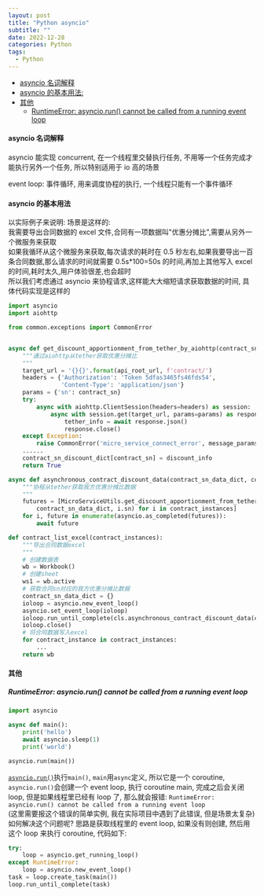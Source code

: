 ```yaml
---
layout: post
title: "Python asyncio"
subtitle: ""
date: 2022-12-28
categories: Python
tags:
  - Python
---
```


- [asyncio 名词解释](#asyncio-名词解释)
- [asyncio 的基本用法:](#asyncio-的基本用法)
- [其他](#其他)
  - [RuntimeError: asyncio.run() cannot be called from a running event loop](#runtimeerror-asynciorun-cannot-be-called-from-a-running-event-loop)

#### asyncio 名词解释

asyncio 能实现 concurrent, 在一个线程里交替执行任务, 不用等一个任务完成才能执行另外一个任务, 所以特别适用于 io 高的场景

event loop: 事件循环, 用来调度协程的执行, 一个线程只能有一个事件循环

#### asyncio 的基本用法

以实际例子来说明:
场景是这样的:\
我需要导出合同数据的 excel 文件,合同有一项数据叫"优惠分摊比",需要从另外一个微服务来获取\
如果我循环从这个微服务来获取,每次请求的耗时在 0.5 秒左右,如果我要导出一百条合同数据,那么请求的时间就需要 0.5s\*100=50s 的时间,再加上其他写入 excel 的时间,耗时太久,用户体验很差,也会超时\
所以我们考虑通过 asyncio 来协程请求,这样能大大缩短请求获取数据的时间, 具体代码实现是这样的

```python
import asyncio
import aiohttp

from common.exceptions import CommonError


async def get_discount_apportionment_from_tether_by_aiohttp(contract_sn_discount_dict, contract_sn):
    """通过aiohttp从tether获取优惠分摊比
    """
    target_url = '{}{}'.format(api_root_url, f'contract/')
    headers = {'Authorization': 'Token 5dfas3465fs46fds54',
               'Content-Type': 'application/json'}
    params = {'sn': contract_sn}
    try:
        async with aiohttp.ClientSession(headers=headers) as session:
            async with session.get(target_url, params=params) as response:
                tether_info = await response.json()
                response.close()
    except Exception:
        raise CommonError('micro_service_connect_error', message_params='tether')
    ......
    contract_sn_discount_dict[contract_sn] = discount_info
    return True

async def asynchronous_contract_discount_data(contract_sn_data_dict, contract_instances):
    """协程从tether获取我方优惠分摊比数据
    """
    futures = [MicroServiceUtils.get_discount_apportionment_from_tether_by_aiohttp(
        contract_sn_data_dict, i.sn) for i in contract_instances]
    for i, future in enumerate(asyncio.as_completed(futures)):
        await future

def contract_list_excel(contract_instances):
    """导出合同数据excel
    """
    # 创建数据表
    wb = Workbook()
    # 创建sheet
    ws1 = wb.active
    # 获取合同sn对应的我方优惠分摊比数据
    contract_sn_data_dict = {}
    ioloop = asyncio.new_event_loop()
    asyncio.set_event_loop(ioloop)
    ioloop.run_until_complete(cls.asynchronous_contract_discount_data(contract_sn_data_dict, contract_instances))
    ioloop.close()
    # 将合同数据写入excel
    for contract_instance in contract_instances:
        ...
    return wb
```

#### 其他

##### RuntimeError: asyncio.run() cannot be called from a running event loop

```python
import asyncio

async def main():
    print('hello')
    await asyncio.sleep(1)
    print('world')

asyncio.run(main())
```

[`asyncio.run()`](https://docs.python.org/3.9/library/asyncio-task.html#asyncio.run)执行`main()`, `main`用`async`定义, 所以它是一个 coroutine, `asyncio.run()`会创建一个 event loop, 执行 coroutine main, 完成之后会关闭 loop, 但是如果线程里已经有 loop 了, 那么就会报错: `RuntimeError: asyncio.run() cannot be called from a running event loop`  
(这里需要报这个错误的简单实例, 我在实际项目中遇到了此错误, 但是场景太复杂)  
如何解决这个问题呢? 思路是获取线程里的 event loop, 如果没有则创建, 然后用这个 loop 来执行 coroutine, 代码如下:

```python
try:
    loop = asyncio.get_running_loop()
except RuntimeError:
    loop = asyncio.new_event_loop()
task = loop.create_task(main())
loop.run_until_complete(task)
```
